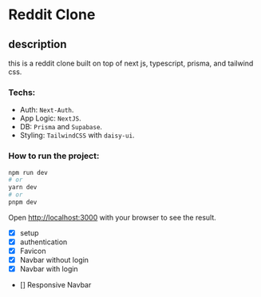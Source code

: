 # Reddit Clone

## description

this is a reddit clone built on top of next js, typescript, prisma, and tailwind css.

### Techs:

- Auth: `Next-Auth`.
- App Logic: `NextJS`.
- DB: `Prisma` and `Supabase`.
- Styling: `TailwindCSS` with `daisy-ui`.

### How to run the project:

```bash
npm run dev
# or
yarn dev
# or
pnpm dev
```

Open [http://localhost:3000](http://localhost:3000) with your browser to see the result.

- [x] setup
- [x] authentication
- [x] Favicon
- [x] Navbar without login
- [x] Navbar with login
- [] Responsive Navbar
